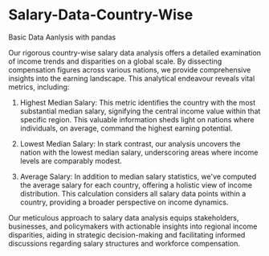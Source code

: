 # Salary-Data-Country-Wise
Basic Data Aanlysis with pandas

Our rigorous country-wise salary data analysis offers a detailed examination of income trends and disparities on a global scale. By dissecting compensation figures across various nations, we provide comprehensive insights into the earning landscape. This analytical endeavour reveals vital metrics, including:

1. Highest Median Salary: This metric identifies the country with the most substantial median salary, signifying the central income value within that specific region. This valuable information sheds light on nations where individuals, on average, command the highest earning potential.

2. Lowest Median Salary: In stark contrast, our analysis uncovers the nation with the lowest median salary, underscoring areas where income levels are comparably modest.

3. Average Salary: In addition to median salary statistics, we've computed the average salary for each country, offering a holistic view of income distribution. This calculation considers all salary data points within a country, providing a broader perspective on income dynamics.

Our meticulous approach to salary data analysis equips stakeholders, businesses, and policymakers with actionable insights into regional income disparities, aiding in strategic decision-making and facilitating informed discussions regarding salary structures and workforce compensation.

